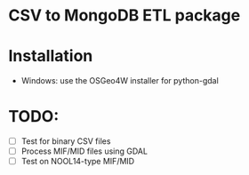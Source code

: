 # CSV to MongoDB ETL package

# Installation
- Windows: use the OSGeo4W installer for python-gdal

# TODO:
- [ ] Test for binary CSV files
- [ ] Process MIF/MID files using GDAL
- [ ] Test on NOOL14-type MIF/MID